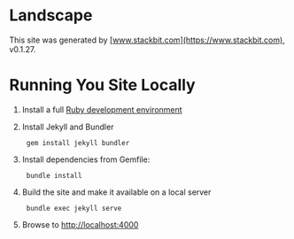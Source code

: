 # Landscape

This site was generated by [www.stackbit.com](https://www.stackbit.com), v0.1.27.


# Running You Site Locally

1. Install a full [Ruby development environment](https://jekyllrb.com/docs/installation/)

2. Install Jekyll and Bundler

        gem install jekyll bundler

3. Install dependencies from Gemfile:

        bundle install

3. Build the site and make it available on a local server

        bundle exec jekyll serve

4. Browse to [http://localhost:4000](http://localhost:4000)
